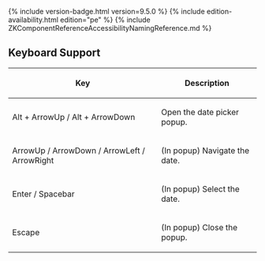  {% include
version-badge.html version=9.5.0 %} <!--REQUIRED ZK EDITION: PE -->
{% include edition-availability.html edition="pe" %} {% include
ZKComponentReferenceAccessibilityNamingReference.md %}

## Keyboard Support

<table>
<thead>
<tr class="header">
<th><center>
<p>Key</p>
</center></th>
<th><center>
<p>Description</p>
</center></th>
</tr>
</thead>
<tbody>
<tr class="odd">
<td><p>Alt + ArrowUp / Alt + ArrowDown</p></td>
<td><p>Open the date picker popup.</p></td>
</tr>
<tr class="even">
<td><p>ArrowUp / ArrowDown / ArrowLeft / ArrowRight</p></td>
<td><p>(In popup) Navigate the date.</p></td>
</tr>
<tr class="odd">
<td><p>Enter / Spacebar</p></td>
<td><p>(In popup) Select the date.</p></td>
</tr>
<tr class="even">
<td><p>Escape</p></td>
<td><p>(In popup) Close the popup.</p></td>
</tr>
</tbody>
</table>

